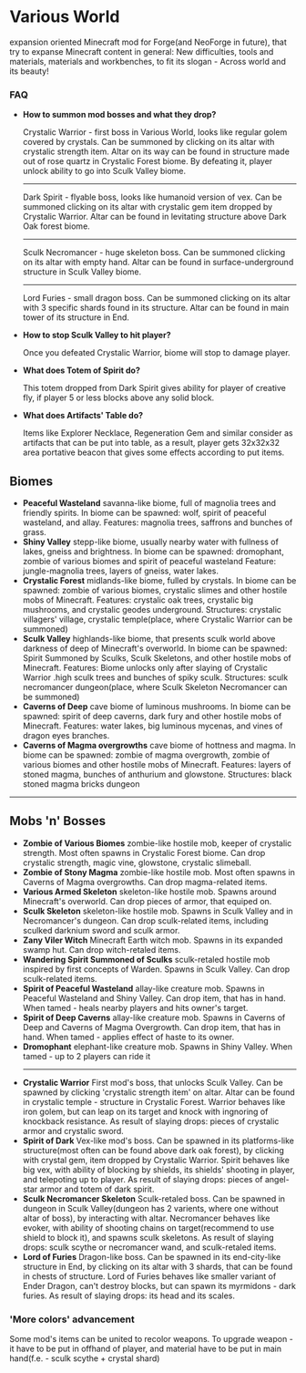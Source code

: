 <h1>Various World</h1>

<p> expansion oriented Minecraft mod for Forge(and NeoForge in future), that try to expanse Minecraft content in general: New difficulties, tools and materials, materials and workbenches, to fit its slogan - Across world and its beauty!</p>

<h3>FAQ</h3>
<ul>
<li>
<strong>How to summon mod bosses and what they drop?</strong>
<p>
    Crystalic Warrior - first boss in Various World, looks like regular golem covered by crystals. Can be summoned by clicking on its altar with crystalic strength item. Altar on its way can be found in structure made out of rose quartz in Crystalic Forest biome. By defeating it, player unlock ability to go into Sculk Valley biome.
    <hr>
    Dark Spirit - flyable boss, looks like humanoid version of vex. Can be summoned  clicking on its altar with crystalic gem item dropped by Crystalic Warrior. Altar can be found in levitating structure above Dark Oak forest biome.
    <hr>
    Sculk Necromancer - huge skeleton boss. Can be summoned  clicking on its altar with empty hand. Altar can be found in surface-underground structure in Sculk Valley biome.
    <hr>
    Lord Furies - small dragon boss. Can be summoned  clicking on its altar with 3 specific shards found in its structure. Altar can be found in main tower of its structure in End.
</p>
</li>
<li>
<strong>How to stop Sculk Valley to hit player?</strong>
<p>
    Once you defeated Crystalic Warrior, biome will stop to damage player.
</p>
</li>
<li>
<strong>What does Totem of Spirit do?</strong>
<p>
    This totem dropped from Dark Spirit gives ability for player of creative fly, if player 5 or less blocks above any solid block.
</p>
</li>
<li>
<strong>What does Artifacts' Table do?</strong>
<p>
    Items like Explorer Necklace, Regeneration Gem and similar consider as artifacts that can be put into table, as a result, player gets 32x32x32 area portative beacon that gives some effects according to put items.
</p>
</li>
</ul>

<h2>Biomes</h2>

<ul>
<li>
<strong>Peaceful Wasteland</strong>
savanna-like biome, full of magnolia trees and friendly spirits.
In biome can be spawned: wolf, spirit of peaceful wasteland, and allay.
Features: magnolia trees, saffrons and bunches of grass. 
</li>
<li>
<strong>Shiny Valley</strong>
stepp-like biome, usually nearby water with fullness of lakes, gneiss and brightness.
In biome can be spawned: dromophant, zombie of various biomes and spirit of peaceful wasteland
Feature: jungle-magnolia trees, layers of gneiss, water lakes.
</li>
<li>
<strong>Crystalic Forest</strong>
midlands-like biome, fulled by crystals.
In biome can be spawned: zombie of various biomes, crystalic slimes and other hostile mobs of Minecraft.
Features: crystalic oak trees, crystalic big mushrooms, and crystalic geodes underground.
Structures: crystalic villagers' village, crystalic temple(place, where Crystalic Warrior can be summoned)
</li>
<li>
<strong>Sculk Valley</strong>
highlands-like biome, that presents sculk world above darkness of deep of Minecraft's overworld.
In biome can be spawned: Spirit Summoned by Sculks, Sculk Skeletons, and other hostile mobs of Minecraft.
Features: Biome unlocks only after slaying of Crystalic Warrior .high sculk trees and bunches of spiky sculk.
Structures: sculk necromancer dungeon(place, where Sculk Skeleton Necromancer can be summoned)
</li>
<li>
<strong>Caverns of Deep</strong>
cave biome of luminous mushrooms.
In biome can be spawned: spirit of deep caverns, dark fury and other hostile mobs of Minecraft.
Features: water lakes, big luminous mycenas, and vines of dragon eyes branches. 
</li>
<li>
<strong>Caverns of Magma overgrowths</strong>
cave biome of hottness and magma.
In biome can be spawned: zombie of magma overgrowth, zombie of various biomes and other hostile mobs of Minecraft.
Features: layers of stoned magma, bunches of anthurium and glowstone.
Structures: black stoned magma bricks dungeon 
</li>
</ul>

<hr>

<h2>Mobs 'n' Bosses</h2>
<ul>
<li>
<strong>Zombie of Various Biomes</strong>
zombie-like hostile mob, keeper of crystalic strength. Most often spawns in Crystalic Forest biome. Can drop crystalic strength, magic vine, glowstone, crystalic slimeball.
</li>
<li>
<strong>Zombie of Stony Magma</strong>
zombie-like hostile mob. Most often spawns in Caverns of Magma overgrowths. Can drop magma-related items.
</li>
<li>
<strong>Various Armed Skeleton</strong>
skeleton-like hostile mob. Spawns around Minecraft's overworld. Can drop pieces of armor, that equiped on.
</li>
<li>
<strong>Sculk Skeleton</strong>
skeleton-like hostile mob. Spawns in Sculk Valley and in Necromancer's dungeon. Can drop sculk-related items, including sculked darknium sword and sculk armor.
</li>
<li>
<strong>Zany Viler Witch</strong>
Minecraft Earth witch mob. Spawns in its expanded swamp hut. Can drop witch-retaled items.
</li>
<li>
<strong>Wandering Spirit Summoned of Sculks</strong>
sculk-retaled hostile mob inspired by first concepts of Warden. Spawns in Sculk Valley. Can drop sculk-related items.
</li>
<li>
<strong>Spirit of Peaceful Wasteland</strong>
allay-like creature mob. Spawns in Peaceful Wasteland and Shiny Valley. Can drop item, that has in hand.
When tamed - heals nearby players and hits owner's target.
</li>
<li>
<strong>Spirit of Deep Caverns</strong>
allay-like creature mob. Spawns in Caverns of Deep and Caverns of Magma Overgrowth. Can drop item, that has in hand.
When tamed - applies effect of haste to its owner.
</li>
<li>
<strong>Dromophant</strong>
elephant-like creature mob. Spawns in Shiny Valley.
When tamed - up to 2 players can ride it
</li>
<hr>
<li>
<strong>Crystalic Warrior</strong>
First mod's boss, that unlocks Sculk Valley. Can be spawned by clicking 'crystalic strength item' on altar. Altar can be found in crystalic temple - structure in Crystalic Forest.
Warrior behaves like iron golem, but can leap on its target and knock with ingnoring of knockback resistance.
As result of slaying drops: pieces of crystalic armor and crystalic sword.
</li>
<li>
<strong>Spirit of Dark</strong>
Vex-like mod's boss. Can be spawned in its platforms-like structure(most often can be found above dark oak forest), by clicking with crystal gem, item dropped by Crystalic Warrior.
Spirit behaves like big vex, with ability of blocking by shields, its shields' shooting in player, and telepoting up to player.
As result of slaying drops: pieces of angel-star armor and totem of dark spirit.
</li>
<li>
<strong>Sculk Necromancer Skeleton</strong>
Sculk-retaled boss. Can be spawned in dungeon in Sculk Valley(dungeon has 2 varients, where one without altar of boss), by interacting with altar.
Necromancer behaves like evoker, with ability of shooting chains on target(recommend to use shield to block it), and spawns sculk skeletons.
As result of slaying drops: sculk scythe or necromancer wand, and sculk-retaled items.
</li>
<li>
<strong>Lord of Furies</strong>
Dragon-like boss. Can be spawned in its end-city-like structure in End, by clicking on its altar with 3 shards, that can be found in chests of structure.
Lord of Furies behaves like smaller variant of Ender Dragon, can't destroy blocks, but can spawn its myrmidons - dark furies.
As result of slaying drops: its head and its scales.
</li>
</ul>

<h3>'More colors' advancement</h3>
<p>Some mod's items can be united to recolor weapons. To upgrade weapon - it have to be put in offhand of player, and material have to be put in main hand(f.e. - sculk scythe + crystal shard)</p>